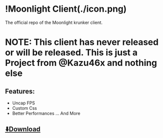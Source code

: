 # !Moonlight Client(./icon.png)
The official repo of the Moonlight  krunker client.  

# NOTE: This client has never released or will be released. This is just a Project from @Kazu46x and nothing else 

## Features:
  - Uncap FPS
  - Custom Css
  - Better Performances
 ... And More

## [⬇️Download](https://there-is-no-download-idiot)

